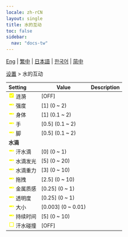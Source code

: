 ```yaml
---
locale: zh-rCN
layout: single
title: 水的互动
toc: false
sidebar:
  nav: "docs-tw"
---
```

[Eng](/dancexr/menu/2025.4/actor/water_interaction) | [繁中](/tw/dancexr/menu/2025.4/actor/water_interaction) | [日本語](/jp/dancexr/menu/2025.4/actor/water_interaction) | [한국어](/kr/dancexr/menu/2025.4/actor/water_interaction) | [简中](/zh/dancexr/menu/2025.4/actor/water_interaction)

[设置](../menu#设置) > 水的互动



| Setting | Value | Description |
| :--- | --- | :--- |
|<nobr><img src="/images/icon/ic_check_on.png" alt="check on icon"/> 涟漪</nobr>| [OFF] | 
|<nobr><img src="/images/icon/ic_slider.png" alt="slider icon"/> 强度</nobr>| [1] (0 ~ 2) | 
|<nobr><img src="/images/icon/ic_slider.png" alt="slider icon"/> 身体</nobr>| [1] (0.1 ~ 2) | 
|<nobr><img src="/images/icon/ic_slider.png" alt="slider icon"/> 手</nobr>| [0.5] (0.1 ~ 2) | 
|<nobr><img src="/images/icon/ic_slider.png" alt="slider icon"/> 脚</nobr>| [0.5] (0.1 ~ 2) | 
|<nobr> <b>水滴</b></nobr>|| 
|<nobr><img src="/images/icon/ic_slider.png" alt="slider icon"/> 汗水滴</nobr>| [0] (0 ~ 1) | 
|<nobr><img src="/images/icon/ic_slider.png" alt="slider icon"/> 水滴发光</nobr>| [5] (0 ~ 20) | 
|<nobr><img src="/images/icon/ic_slider.png" alt="slider icon"/> 水滴重力</nobr>| [3] (0 ~ 10) | 
|<nobr><img src="/images/icon/ic_slider.png" alt="slider icon"/> 拖拽</nobr>| [2.5] (0 ~ 10) | 
|<nobr><img src="/images/icon/ic_slider.png" alt="slider icon"/> 金属质感</nobr>| [0.25] (0 ~ 1) | 
|<nobr><img src="/images/icon/ic_slider.png" alt="slider icon"/> 透明度</nobr>| [0.25] (0 ~ 1) | 
|<nobr><img src="/images/icon/ic_slider.png" alt="slider icon"/> 大小</nobr>| [0.003] (0 ~ 0.01) | 
|<nobr><img src="/images/icon/ic_slider.png" alt="slider icon"/> 持续时间</nobr>| [5] (0 ~ 10) | 
|<nobr><img src="/images/icon/ic_check_off.png" alt="check off icon"/> 汗水碰撞</nobr>| [OFF] | 
